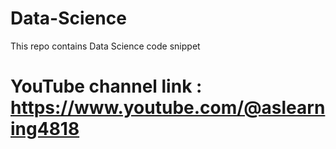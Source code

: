 # Data-Science
This repo contains Data Science code snippet

# YouTube channel link : https://www.youtube.com/@aslearning4818
